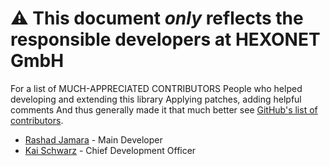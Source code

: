 # ⚠ This document _only_ reflects the responsible developers at HEXONET GmbH

For a list of MUCH-APPRECIATED CONTRIBUTORS
People who helped developing and extending this library
Applying patches, adding helpful comments
And thus generally made it that much better
see [GitHub's list of contributors](https://github.com/hexonet/python-sdk/contributors).

- [Rashad Jamara](//github.com/rashad-j) - Main Developer
- [Kai Schwarz](//github.com/papakai) - Chief Development Officer
